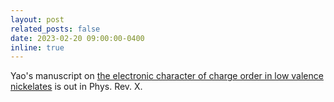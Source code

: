 ```yaml
---
layout: post
related_posts: false
date: 2023-02-20 09:00:00-0400
inline: true
---
```


Yao's manuscript on [the electronic character of charge order in low valence nickelates](/publications/#Shen2023electronic) is out in Phys. Rev. X.
